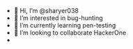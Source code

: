 - 👋 Hi, I’m @sharyer038
- 👀 I’m interested in bug-hunting
- 🌱 I’m currently learning pen-testing
- 💞️ I’m looking to collaborate HackerOne
-
